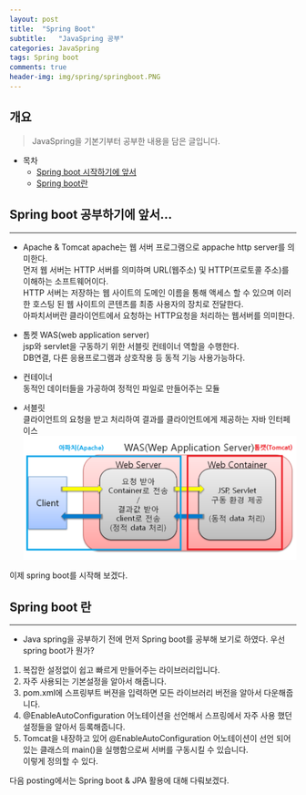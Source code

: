 ```yaml
---
layout: post
title:  "Spring Boot"
subtitle:   "JavaSpring 공부"
categories: JavaSpring
tags: Spring boot
comments: true
header-img: img/spring/springboot.PNG
---
```


## 개요
> JavaSpring을 기본기부터 공부한 내용을 담은 글입니다.

- 목차
	- [Spring boot 시작하기에 앞서](#) 
	- [Spring boot란](#) 


## Spring boot 공부하기에 앞서...
---
- Apache & Tomcat
apache는 웹 서버 프로그램으로 appache http server를 의미한다.  
먼저 웹 서버는 HTTP 서버를 의미하며 URL(웹주소) 및 HTTP(프로토콜 주소)를 이해하는 소프트웨어이다.  
HTTP 서버는 저장하는 웹 사이트의 도메인 이름을 통해 액세스 할 수 있으며 이러한 호스팅 된 웹 사이트의 콘텐츠를 최종 사용자의 장치로 전달한다.  
아파치서버란 클라이언트에서 요청하는 HTTP요청을 처리하는 웹서버를 의미한다.  

 - 톰켓 WAS(web application server)  
jsp와 servlet을 구동하기 위한 서블릿 컨테이너 역할을 수행한다.  
DB연결, 다른 응용프로그램과  상호작용 등 동적 기능 사용가능하다.  

 - 컨테이너  
동적인 데이터들을 가공하여 정적인 파일로 만들어주는 모듈

 - 서블릿  
클라이언트의 요청을 받고 처리하여 결과를 클라이언트에게 제공하는 자바 인터페이스  
![apache](/assets/img/spring/apache.PNG)  



이제 spring boot를 시작해 보겠다.


## Spring boot 란
---
 - Java spring을 공부하기 전에 먼저 Spring boot를 공부해 보기로 하였다. 우선 spring boot가 뭔가?  
1. 복잡한 설정없이 쉽고 빠르게 만들어주는 라이브러리입니다.  
2. 자주 사용되는 기본설정을 알아서 해줍니다.   
3. pom.xml에 스프링부트 버젼을 입력하면 모든 라이브러리 버전을 알아서 다운해줍니다.   
4. @EnableAutoConfiguration 어노테이션을 선언해서 스프링에서 자주 사용 했던 설정들을 알아서 등록해줍니다.   
5. Tomcat을 내장하고 있어 @EnableAutoConfiguration 어노테이션이 선언 되어있는 클래스의 main()을 실행함으로써 서버를 구동시킬 수 있습니다.  
이렇게 정의할 수 있다.  


다음 posting에서는 Spring boot & JPA 활용에 대해 다뤄보겠다.
